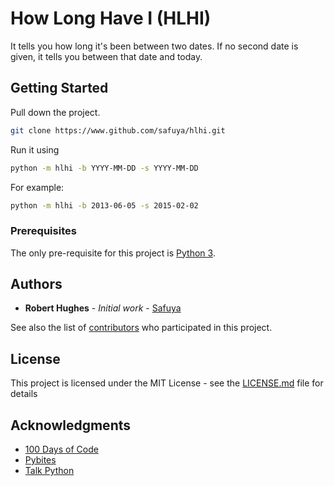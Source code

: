 # How Long Have I (HLHI)

It tells you how long it's been between two dates. If no second date is given,
it tells you between that date and today.

## Getting Started

Pull down the project.

```sh
git clone https://www.github.com/safuya/hlhi.git
```

Run it using

```sh
python -m hlhi -b YYYY-MM-DD -s YYYY-MM-DD
```

For example:
```sh
python -m hlhi -b 2013-06-05 -s 2015-02-02
```

### Prerequisites

The only pre-requisite for this project is [Python 3](https://www.python.org).

## Authors

* **Robert Hughes** - *Initial work* - [Safuya](https://www.github.com/safuya)

See also the list of [contributors](https://github.com/safuya/hlhi/contributors) who participated in this project.

## License

This project is licensed under the MIT License - see the [LICENSE.md](LICENSE.md) file for details

## Acknowledgments

* [100 Days of Code](https://www.100daysofcode.com)
* [Pybites](https://www.codechalleng.es)
* [Talk Python](https://training.talkpython.fm)
